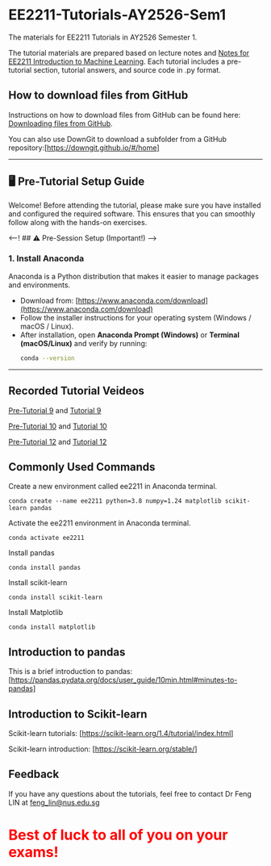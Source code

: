 # EE2211-Tutorials-AY2526-Sem1
The materials for EE2211 Tutorials in AY2526 Semester 1.

The tutorial materials are prepared based on lecture notes and [Notes for EE2211 Introduction to Machine Learning](https://vyftan.github.io/papers/ee2211book.pdf). Each tutorial includes a pre-tutorial section, tutorial answers, and source code in .py format.

## How to download files from GitHub
Instructions on how to download files from GitHub can be found here: [Downloading files from GitHub](https://docs.github.com/en/get-started/start-your-journey/downloading-files-from-github). 

You can also use DownGit to download a subfolder from a GitHub repository:[https://downgit.github.io/#/home]

---
## 🖥️ Pre-Tutorial Setup Guide

Welcome! Before attending the tutorial, please make sure you have installed and configured the required software. This ensures that you can smoothly follow along with the hands-on exercises.

<--! ## ⚠️ Pre-Session Setup (Important!) -->

### 1. Install **Anaconda**
Anaconda is a Python distribution that makes it easier to manage packages and environments.  

- Download from: [https://www.anaconda.com/download](https://www.anaconda.com/download)  
- Follow the installer instructions for your operating system (Windows / macOS / Linux).  
- After installation, open **Anaconda Prompt (Windows)** or **Terminal (macOS/Linux)** and verify by running:
  ```bash
  conda --version

---

## Recorded Tutorial Veideos
[Pre-Tutorial 9](https://youtu.be/trOE51gSkQg?si=toTni1FyaYOZCAVw) and [Tutorial 9](https://youtu.be/_mat3sEhaGU?si=_rklNhbMy5S5HqS8)

[Pre-Tutorial 10](https://youtu.be/4XqqFc1ILrA?si=YPH9UH6oa_HEn6mW) and [Tutorial 10](https://youtu.be/ZwE718b8CRY?si=5XxJvj1NHA5VZAxl)

[Pre-Tutorial 12](https://youtu.be/2vvb129B6mw) and [Tutorial 12](https://youtu.be/UP_w6JJN8Lc)

## Commonly Used Commands
Create a new environment called ee2211 in Anaconda terminal.
```
conda create --name ee2211 python=3.8 numpy=1.24 matplotlib scikit-learn pandas
```

Activate the ee2211 environment in Anaconda terminal.
```
conda activate ee2211
```

Install pandas
```
conda install pandas
```

Install scikit-learn
```
conda install scikit-learn
```

Install Matplotlib
```
conda install matplotlib
```

## Introduction to pandas
This is a brief introduction to pandas: [https://pandas.pydata.org/docs/user_guide/10min.html#minutes-to-pandas]

## Introduction to Scikit-learn
Scikit-learn tutorials: [https://scikit-learn.org/1.4/tutorial/index.html]

Scikit-learn introduction: [https://scikit-learn.org/stable/]


## Feedback
If you have any questions about the tutorials, feel free to contact Dr Feng LIN at feng_lin@nus.edu.sg 


# <span style="color:red"> Best of luck to all of you on your exams! </span>
